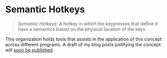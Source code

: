# Semantic Hotkeys

> _Semantic Hotkeys_: A hotkey in which the keypresses that define it have a semantics based on the physical location of the keys

This organization holds tools that assists in the application of this concept across different programs. A draft of my blog posts justifying the concept will [soon be published](https://github.com/hyperupcall/blog/blob/main/content/posts/semantic-hotkeys.md).
